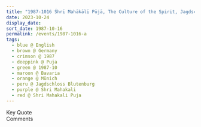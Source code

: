 ```yaml
---
title: "1987-1016 Śhrī Mahākālī Pūjā, The Culture of the Spirit, Jagdschloss Blutenburg, Obermenzing, Münich, Bavaria, Germany"
date: 2023-10-24
display_date: 
sort_date: 1987-10-16
permalink: /events/1987-1016-a
tags:
  - blue @ English
  - brown @ Germany
  - crimson @ 1987
  - deeppink @ Puja
  - green @ 1987-10
  - maroon @ Bavaria
  - orange @ Münich
  - peru @ Jagdschloss Blutenburg
  - purple @ Shri Mahakali
  - red @ Shri Mahakali Puja  
---
```


<wave-list>
  <list-title color="green" width="75">Key Quote</list-title>
  <list-item color="BlanchedAlmond"  width="200"></list-item>
  <list-item color="Lavender"></list-item>
  <list-item color="BlanchedAlmond"></list-item>
</wave-list>

<br>

<wave-list>
  <list-title color="green" width="75">Comments</list-title>
  <list-item color="BlanchedAlmond"  width="200"></list-item>
  <list-item color="Lavender"></list-item>
  <list-item color="BlanchedAlmond"></list-item>
</wave-list>